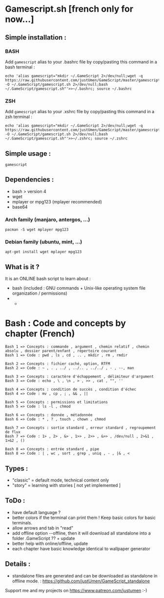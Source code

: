 # Gamescript.sh [french only for now...]

## Simple installation :

### BASH

Add `gamescript` alias to your .bashrc file by copy/pasting this command in a bash terminal :

    echo 'alias gamescript="mkdir ~/.GameScript 2>/dev/null;wget -q https://raw.githubusercontent.com/justUmen/GameScript/master/gamescript.sh -O ~/.GameScript/gamescript.sh 2>/dev/null;bash ~/.GameScript/gamescript.sh"'>>~/.bashrc; source ~/.bashrc

### ZSH

Add `gamescript` alias to your .xshrc file by copy/pasting this command in a zsh terminal :

    echo 'alias gamescript="mkdir ~/.GameScript 2>/dev/null;wget -q https://raw.githubusercontent.com/justUmen/GameScript/master/gamescript.sh -O ~/.GameScript/gamescript.sh 2>/dev/null;bash ~/.GameScript/gamescript.sh"'>>~/.zshrc; source ~/.zshrc

## Simple usage :

    gamescript

## Dependencies :

* bash > version 4
* wget
* mplayer or mpg123 (mplayer recommended)
* base64

### Arch family (manjaro, antergos, ...)

    pacman -S wget mplayer mpg123

### Debian family (ubuntu, mint, ...)

    apt-get install wget mplayer mpg123

## What is it ?

It is an ONLINE bash script to learn about :

* bash (included : GNU commands + Unix-like operating system file organization / permissions)
* -

# Bash : Code and concepts by chapter (French)

    Bash 1 => Concepts : commande , argument , chemin relatif , chemin absolu , dossier parent/enfant , répertoire courant
    Bash 1 => Code : pwd , ls , cd , .. , mkdir , rm , rmdir

    Bash 2 => Concepts : fichier caché, option, RTFM
    Bash 2 => Code : ~ , . , ../ , ../.. , ../../ , - , --, man

    Bash 3 => Concepts : caractère d'échappement , délimiteur d'argument
    Bash 3 => Code : echo , \ , \n , > , >> , cat , "", ''

    Bash 4 => Concepts : condition de succès , condition d'échec
    Bash 4 => Code : mv , cp , ; , && , ||

    Bash 5 => Concepts : permissions et limitations
    Bash 5 => Code : ls -l , chmod

    Bash 6 => Concepts : donnée , métadonnée
    Bash 6 => Code : * , ? , touch , chown , chmod

    Bash 7 => Concepts : sortie standard , erreur standard , regroupement de flux
    Bash 7 => Code : 1> , 2> , &> , 1>> , 2>> , &>> , /dev/null , 2>&1 , 1>&2 , ()

    Bash 8 => Concepts : entrée standard , pipe
    Bash 8 => Code : | , wc , sort , grep , uniq , - , |& , <

## Types :

* "classic" = default mode, technical content only
* "story" = learning with stories [ not yet implemented ]

## ToDo :

* have default language ?
* better colors if the terminal can print them ! Keep basic colors for basic terminals.
* allow arrows and tab in "read"
* add offline option --offline, then it will download all standalone into a folder .GameScript ?? + update
* better help with online/offline, update
* each chapter have basic knowledge identical to wallpaper generator

## Details :

* standalone files are generated and can be downloaded as standalone in offline mode. : https://github.com/justUmen/GameScript_standalone

Support me and my projects on https://www.patreon.com/justumen :-)

